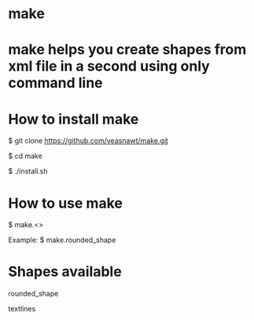 # make

# make helps you create shapes from xml file in a second using only command line

# How to install make

$ git clone https://github.com/veasnawt/make.git

$ cd make

$ ./install.sh

# How to use make

$ make.<<shape>>
  
  Example: 
  $ make.rounded_shape

# Shapes available
rounded_shape

textlines
